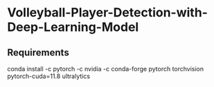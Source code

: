 # Volleyball-Player-Detection-with-Deep-Learning-Model

## Requirements
conda install -c pytorch -c nvidia -c conda-forge pytorch torchvision pytorch-cuda=11.8 ultralytics

